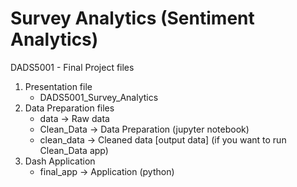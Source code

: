 # Survey Analytics (Sentiment Analytics)
DADS5001 - Final Project files
1. Presentation file
   - DADS5001_Survey_Analytics
2. Data Preparation files
   - data -> Raw data
   - Clean_Data -> Data Preparation (jupyter notebook)
   - clean_data -> Cleaned data [output data] (if you want to run Clean_Data app)
3. Dash Application
   - final_app -> Application (python)
